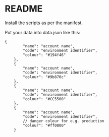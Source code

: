# README

Install the scripts as per the manifest.

Put your data into data.json like this:

``` jsonc
{
        "name": "account name",
        "code": "environment identifier",
        "colour": "#194f46"
    },
    {
        "name": "account name",
        "code": "environment identifier",
        "colour": "#9b870c"
    },
    {
        "name": "account name",
        "code": "environment identifier",
        "colour": "#CC5500"
    },
    {
        "name": "account name",
        "code": "environment identifier",
        // danger colour for e.g. production
        "colour": "#ff0800"
    }
```
